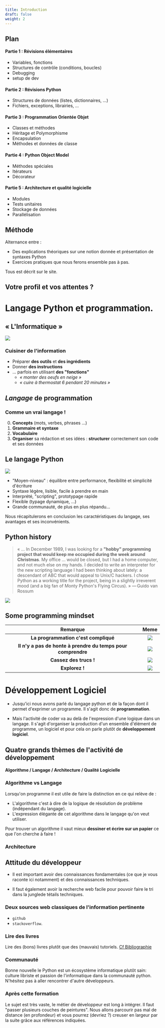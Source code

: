 ```yaml
---
title: Introduction
draft: false
weight: 2
---
```


## Plan

#### Partie 1 : Révisions élémentaires

- Variables, fonctions
- Structures de contrôle (conditions, boucles)
- Debugging
- setup de dev

#### Partie 2 : Révisions Python

- Structures de données (listes, dictionnaires, ...)
- Fichiers, exceptions, librairies, ...

#### Partie 3 : Programmation Orientée Objet

- Classes et méthodes
- Héritage et Polymorphisme
- Encapsulation
- Méthodes et données de classe

#### Partie 4 : Python Object Model

- Méthodes spéciales
- Itérateurs
- Décorateur

#### Partie 5 : Architecture et qualité logicielle

- Modules
- Tests unitaires
- Stockage de données
- Parallélisation 


## Méthode

Alternance entre :
- Des explications théoriques sur une notion donnée et présentation de syntaxes Python
- Exercices pratiques que nous ferons ensemble pas à pas.

Tous est décrit sur le site.


## Votre profil et vos attentes ?


# Langage Python et programmation.


## « L'Informatique »


![](../../images/python/programmer_job.png)


### Cuisiner de l'information

* Préparer **des outils** et **des ingrédients**
* Donner **des instructions**
* ... parfois en utilisant **des "fonctions"**
    * _« monter des oeufs en neige »_
    * _« cuire à thermostat 6 pendant 20 minutes »_


## *Langage* de programmation

### Comme un vrai langage !

0. **Concepts** (mots, verbes, phrases ...)
1. **Grammaire et syntaxe**
2. **Vocabulaire**
3. **Organiser** sa rédaction et ses idées : **structurer** correctement son code et ses données

## Le langage Python

![](../../images/python/python.png)

- "Moyen-niveau" : équilibre entre performance, flexibilité et simplicité d'écriture
- Syntaxe légère, lisible, facile à prendre en main
- Interprété, "scripting", prototypage rapide
- Flexible (typage dynamique, ...)
- Grande communauté, de plus en plus répandu...

Nous récapitulerons en conclusion les caractéristiques du langage, ses avantages et ses inconvénients.


## Python history

>   « ... In December 1989, I was looking for a **"hobby" programming project that would keep me occupied during the week around Christmas**. My office ... would be closed, but I had a home computer, and not much else on my hands.
>   I decided to write an interpreter for the new scripting language I had been thinking about lately: a descendant of ABC that would appeal to Unix/C hackers.
>   I chose Python as a working title for the project, being in a slightly irreverent mood (and a big fan of Monty Python's Flying Circus). »
> — Guido van Rossum


![](../../images/python/guido.jpg)

## Some programming mindset

| Remarque               | Meme                                     |
| :-: | :-: |
| **La programmation c'est compliqué**  | ![](../../images/python/brainMelting.jpg?height=250px)       
| **Il n'y a pas de honte à prendre du temps pour comprendre**  | ![](../../images/python/suckingAtSomething.jpg?height=200px)       
| **Cassez des trucs !**  | ![](../../images/python/yodaMistakes.jpg?height=300px)       
| **Explorez !**  | ![](../../images/python/changingThings.jpg?height=350px)       


# Développement Logiciel

- Jusqu'ici nous avons parlé du langage python et de la façon dont il permet d'exprimer un programme. Il s'agit donc de **programmation**.

- Mais l'activité de coder va au delà de l'expression d'une logique dans un langage. Il s'agit d'organiser la production d'un ensemble d'élément de programme, un logiciel et pour cela on parle plutôt de **développement logiciel**.

## Quatre grands thèmes de l'activité de développement

#### Algorithme / Langage / Architecture / Qualité Logicielle

### Algorithme vs Langage

Lorsqu'on programme il est utile de faire la distinction en ce qui relève de :
- L'algorithme c'est à dire de la logique de résolution de problème (indépendant du langage).
- L'expression élégante de cet algorithme dans le langage qu'on veut utiliser.

Pour trouver un algorithme il vaut mieux **dessiner et écrire sur un papier** ce que l'on cherche à faire !

### Architecture




## Attitude du développeur


- Il est important avoir des connaissances fondamentales (ce que je vous raconte ici notamment) et des connaissances techniques.

- Il faut également avoir la recherche web facile pour pouvoir faire le tri dans la junglede tétails techniques.

### Deux sources web classiques de l'information pertinente

- `github`
- `stackoverflow`.

### Lire des livres

Lire des (bons) livres plutôt que des (mauvais) tutoriels. [Cf Bibliographie](/05-python/d-bibliographie/)

### Communauté

Bonne nouvelle le Python est un écosystème informatique plutôt sain: culture libriste et passion de l'informatique dans la communauté python. N'hésitez pas à aller rencontrer d'autre développeurs.

### Après cette formation

Le sujet est très vaste, le métier de développeur est long à intégrer. Il faut "passer plusieurs couches de peintures".
Nous allons parcourir pas mal de distance (en profondeur) et vous pourrez (devriez ?) creuser en largeur par la suite grâce aux références indiquées.


